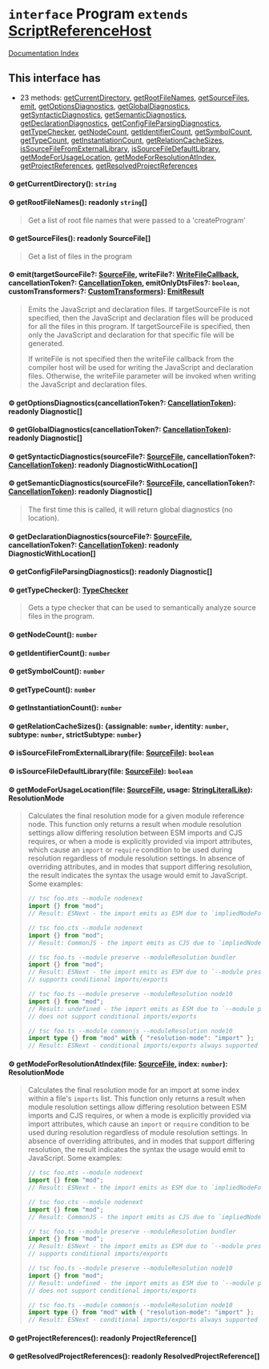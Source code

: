 # `interface` Program `extends` [ScriptReferenceHost](../private.interface.ScriptReferenceHost/README.md)

[Documentation Index](../README.md)

## This interface has

- 23 methods:
[getCurrentDirectory](#-getcurrentdirectory-string),
[getRootFileNames](#-getrootfilenames-readonly-string),
[getSourceFiles](#-getsourcefiles-readonly-sourcefile),
[emit](#-emittargetsourcefile-sourcefile-writefile-writefilecallback-cancellationtoken-cancellationtoken-emitonlydtsfiles-boolean-customtransformers-customtransformers-emitresult),
[getOptionsDiagnostics](#-getoptionsdiagnosticscancellationtoken-cancellationtoken-readonly-diagnostic),
[getGlobalDiagnostics](#-getglobaldiagnosticscancellationtoken-cancellationtoken-readonly-diagnostic),
[getSyntacticDiagnostics](#-getsyntacticdiagnosticssourcefile-sourcefile-cancellationtoken-cancellationtoken-readonly-diagnosticwithlocation),
[getSemanticDiagnostics](#-getsemanticdiagnosticssourcefile-sourcefile-cancellationtoken-cancellationtoken-readonly-diagnostic),
[getDeclarationDiagnostics](#-getdeclarationdiagnosticssourcefile-sourcefile-cancellationtoken-cancellationtoken-readonly-diagnosticwithlocation),
[getConfigFileParsingDiagnostics](#-getconfigfileparsingdiagnostics-readonly-diagnostic),
[getTypeChecker](#-gettypechecker-typechecker),
[getNodeCount](#-getnodecount-number),
[getIdentifierCount](#-getidentifiercount-number),
[getSymbolCount](#-getsymbolcount-number),
[getTypeCount](#-gettypecount-number),
[getInstantiationCount](#-getinstantiationcount-number),
[getRelationCacheSizes](#-getrelationcachesizes-assignable-number-identity-number-subtype-number-strictsubtype-number),
[isSourceFileFromExternalLibrary](#-issourcefilefromexternallibraryfile-sourcefile-boolean),
[isSourceFileDefaultLibrary](#-issourcefiledefaultlibraryfile-sourcefile-boolean),
[getModeForUsageLocation](#-getmodeforusagelocationfile-sourcefile-usage-stringliterallike-resolutionmode),
[getModeForResolutionAtIndex](#-getmodeforresolutionatindexfile-sourcefile-index-number-resolutionmode),
[getProjectReferences](#-getprojectreferences-readonly-projectreference),
[getResolvedProjectReferences](#-getresolvedprojectreferences-readonly-resolvedprojectreference)


#### ⚙ getCurrentDirectory(): `string`



#### ⚙ getRootFileNames(): readonly `string`\[]

> Get a list of root file names that were passed to a 'createProgram'



#### ⚙ getSourceFiles(): readonly SourceFile\[]

> Get a list of files in the program



#### ⚙ emit(targetSourceFile?: [SourceFile](../private.interface.SourceFile/README.md), writeFile?: [WriteFileCallback](../private.type.WriteFileCallback/README.md), cancellationToken?: [CancellationToken](../private.interface.CancellationToken/README.md), emitOnlyDtsFiles?: `boolean`, customTransformers?: [CustomTransformers](../private.interface.CustomTransformers/README.md)): [EmitResult](../private.interface.EmitResult/README.md)

> Emits the JavaScript and declaration files.  If targetSourceFile is not specified, then
> the JavaScript and declaration files will be produced for all the files in this program.
> If targetSourceFile is specified, then only the JavaScript and declaration for that
> specific file will be generated.
> 
> If writeFile is not specified then the writeFile callback from the compiler host will be
> used for writing the JavaScript and declaration files.  Otherwise, the writeFile parameter
> will be invoked when writing the JavaScript and declaration files.



#### ⚙ getOptionsDiagnostics(cancellationToken?: [CancellationToken](../private.interface.CancellationToken/README.md)): readonly Diagnostic\[]



#### ⚙ getGlobalDiagnostics(cancellationToken?: [CancellationToken](../private.interface.CancellationToken/README.md)): readonly Diagnostic\[]



#### ⚙ getSyntacticDiagnostics(sourceFile?: [SourceFile](../private.interface.SourceFile/README.md), cancellationToken?: [CancellationToken](../private.interface.CancellationToken/README.md)): readonly DiagnosticWithLocation\[]



#### ⚙ getSemanticDiagnostics(sourceFile?: [SourceFile](../private.interface.SourceFile/README.md), cancellationToken?: [CancellationToken](../private.interface.CancellationToken/README.md)): readonly Diagnostic\[]

> The first time this is called, it will return global diagnostics (no location).



#### ⚙ getDeclarationDiagnostics(sourceFile?: [SourceFile](../private.interface.SourceFile/README.md), cancellationToken?: [CancellationToken](../private.interface.CancellationToken/README.md)): readonly DiagnosticWithLocation\[]



#### ⚙ getConfigFileParsingDiagnostics(): readonly Diagnostic\[]



#### ⚙ getTypeChecker(): [TypeChecker](../private.interface.TypeChecker/README.md)

> Gets a type checker that can be used to semantically analyze source files in the program.



#### ⚙ getNodeCount(): `number`



#### ⚙ getIdentifierCount(): `number`



#### ⚙ getSymbolCount(): `number`



#### ⚙ getTypeCount(): `number`



#### ⚙ getInstantiationCount(): `number`



#### ⚙ getRelationCacheSizes(): \{assignable: `number`, identity: `number`, subtype: `number`, strictSubtype: `number`}



#### ⚙ isSourceFileFromExternalLibrary(file: [SourceFile](../private.interface.SourceFile/README.md)): `boolean`



#### ⚙ isSourceFileDefaultLibrary(file: [SourceFile](../private.interface.SourceFile/README.md)): `boolean`



#### ⚙ getModeForUsageLocation(file: [SourceFile](../private.interface.SourceFile/README.md), usage: [StringLiteralLike](../private.type.StringLiteralLike/README.md)): ResolutionMode

> Calculates the final resolution mode for a given module reference node. This function only returns a result when module resolution
> settings allow differing resolution between ESM imports and CJS requires, or when a mode is explicitly provided via import attributes,
> which cause an `import` or `require` condition to be used during resolution regardless of module resolution settings. In absence of
> overriding attributes, and in modes that support differing resolution, the result indicates the syntax the usage would emit to JavaScript.
> Some examples:
> 
> ```ts
> // tsc foo.mts --module nodenext
> import {} from "mod";
> // Result: ESNext - the import emits as ESM due to `impliedNodeFormat` set by .mts file extension
> 
> // tsc foo.cts --module nodenext
> import {} from "mod";
> // Result: CommonJS - the import emits as CJS due to `impliedNodeFormat` set by .cts file extension
> 
> // tsc foo.ts --module preserve --moduleResolution bundler
> import {} from "mod";
> // Result: ESNext - the import emits as ESM due to `--module preserve` and `--moduleResolution bundler`
> // supports conditional imports/exports
> 
> // tsc foo.ts --module preserve --moduleResolution node10
> import {} from "mod";
> // Result: undefined - the import emits as ESM due to `--module preserve`, but `--moduleResolution node10`
> // does not support conditional imports/exports
> 
> // tsc foo.ts --module commonjs --moduleResolution node10
> import type {} from "mod" with { "resolution-mode": "import" };
> // Result: ESNext - conditional imports/exports always supported with "resolution-mode" attribute
> ```



#### ⚙ getModeForResolutionAtIndex(file: [SourceFile](../private.interface.SourceFile/README.md), index: `number`): ResolutionMode

> Calculates the final resolution mode for an import at some index within a file's `imports` list. This function only returns a result
> when module resolution settings allow differing resolution between ESM imports and CJS requires, or when a mode is explicitly provided
> via import attributes, which cause an `import` or `require` condition to be used during resolution regardless of module resolution
> settings. In absence of overriding attributes, and in modes that support differing resolution, the result indicates the syntax the
> usage would emit to JavaScript. Some examples:
> 
> ```ts
> // tsc foo.mts --module nodenext
> import {} from "mod";
> // Result: ESNext - the import emits as ESM due to `impliedNodeFormat` set by .mts file extension
> 
> // tsc foo.cts --module nodenext
> import {} from "mod";
> // Result: CommonJS - the import emits as CJS due to `impliedNodeFormat` set by .cts file extension
> 
> // tsc foo.ts --module preserve --moduleResolution bundler
> import {} from "mod";
> // Result: ESNext - the import emits as ESM due to `--module preserve` and `--moduleResolution bundler`
> // supports conditional imports/exports
> 
> // tsc foo.ts --module preserve --moduleResolution node10
> import {} from "mod";
> // Result: undefined - the import emits as ESM due to `--module preserve`, but `--moduleResolution node10`
> // does not support conditional imports/exports
> 
> // tsc foo.ts --module commonjs --moduleResolution node10
> import type {} from "mod" with { "resolution-mode": "import" };
> // Result: ESNext - conditional imports/exports always supported with "resolution-mode" attribute
> ```



#### ⚙ getProjectReferences(): readonly ProjectReference\[]



#### ⚙ getResolvedProjectReferences(): readonly ResolvedProjectReference\[]



